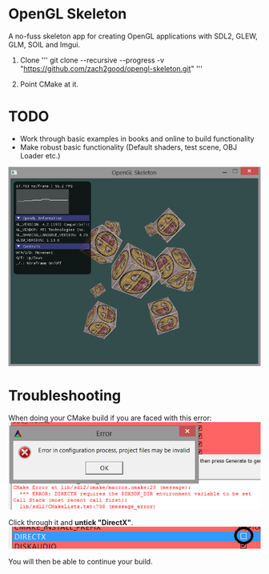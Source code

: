 OpenGL Skeleton 
===

A no-fuss skeleton app for creating OpenGL applications with SDL2, GLEW, GLM, SOIL and Imgui.

1. Clone
'''
git clone --recursive --progress -v "https://github.com/zach2good/opengl-skeleton.git"
'''

2. Point CMake at it.

TODO
===
* Work through basic examples in books and online to build functionality
* Make robust basic functionality (Default shaders, test scene, OBJ Loader etc.)

![Screenshot](screenshot.png)

Troubleshooting
===

When doing your CMake build if you are faced with this error:<br>
![Error1](err1.png)

Click through it and <b>untick "DirectX"</b>.<br>
![Error2](err2.png)

You will then be able to continue your build.<br>
